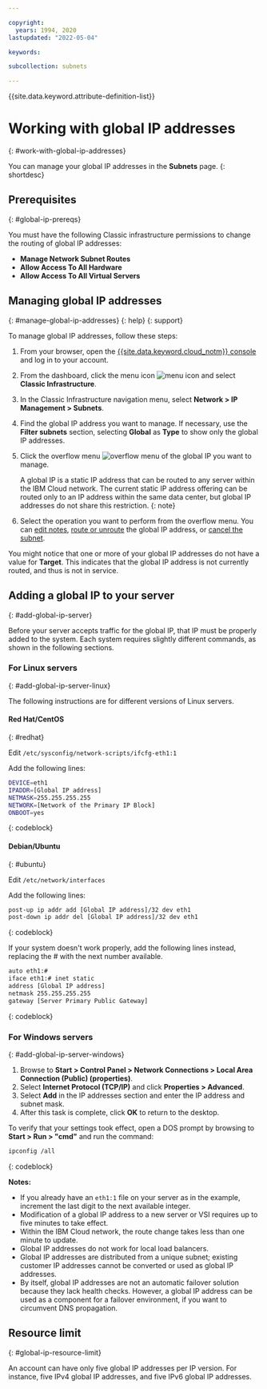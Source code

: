 ```yaml
---

copyright:
  years: 1994, 2020
lastupdated: "2022-05-04"

keywords:

subcollection: subnets

---
```


{{site.data.keyword.attribute-definition-list}}

# Working with global IP addresses
{: #work-with-global-ip-addresses}

You can manage your global IP addresses in the **Subnets** page.
{: shortdesc}

## Prerequisites
{: #global-ip-prereqs}

You must have the following Classic infrastructure permissions to change the routing of global IP addresses:

- **Manage Network Subnet Routes** 
- **Allow Access To All Hardware**
- **Allow Access To All Virtual Servers**

## Managing global IP addresses
{: #manage-global-ip-addresses}
{: help}
{: support}

To manage global IP addresses, follow these steps:

1. From your browser, open the [{{site.data.keyword.cloud_notm}} console](https://{DomainName}/) and log in to your account.
1. From the dashboard, click the menu icon ![menu icon](../icons/icon_hamburger.svg) and select **Classic Infrastructure**.
1. In the Classic Infrastructure navigation menu, select **Network > IP Management > Subnets**.
1. Find the global IP address you want to manage. If necessary, use the **Filter subnets** section, selecting **Global** as **Type** to show only the global IP addresses.
1. Click the overflow menu ![overflow menu](images/overflow.png) of the global IP you want to manage.

    A global IP is a static IP address that can be routed to any server within the IBM Cloud network. The current static IP address offering can be routed only to an IP address within the same data center, but global IP addresses do not share this restriction.
    {: note}

1. Select the operation you want to perform from the overflow menu. You can [edit notes](/docs/subnets?topic=subnets-edit-notes-subnet-ip), [route or unroute](/docs/subnets?topic=subnets-route-global-ip-address-device) the global IP address, or [cancel the subnet](/docs/subnets?topic=subnets-canceling-subnets).


You might notice that one or more of your global IP addresses do not have a value for **Target**. This indicates that the global IP address is not currently routed, and thus is not in service.

## Adding a global IP to your server
{: #add-global-ip-server}

Before your server accepts traffic for the global IP, that IP must be properly added to the system. Each system requires slightly different commands, as shown in the following sections.

### For Linux servers
{: #add-global-ip-server-linux}

The following instructions are for different versions of Linux servers.

#### Red Hat/CentOS
{: #redhat}

Edit `/etc/sysconfig/network-scripts/ifcfg-eth1:1`

Add the following lines:

```sh
DEVICE=eth1
IPADDR=[Global IP address]
NETMASK=255.255.255.255
NETWORK=[Network of the Primary IP Block]
ONBOOT=yes
```
{: codeblock}

#### Debian/Ubuntu
{: #ubuntu}

Edit `/etc/network/interfaces`

Add the following lines:

```sh
post-up ip addr add [Global IP address]/32 dev eth1
post-down ip addr del [Global IP address]/32 dev eth1
```
{: codeblock}

If your system doesn't work properly, add the following lines instead, replacing the # with the next number available.

```sh
auto eth1:#
iface eth1:# inet static
address [Global IP address]
netmask 255.255.255.255
gateway [Server Primary Public Gateway]
```
{: codeblock}


### For Windows servers
{: #add-global-ip-server-windows}

1. Browse to **Start > Control Panel > Network Connections > Local Area Connection (Public) (properties)**.
1. Select **Internet Protocol (TCP/IP)** and click **Properties > Advanced**.
1. Select **Add** in the IP addresses section and enter the IP address and subnet mask.
1. After this task is complete, click **OK** to return to the desktop.

To verify that your settings took effect, open a DOS prompt by browsing to **Start > Run > "cmd"** and run the command:

```sh
ipconfig /all
```
{: codeblock}


**Notes:**
* If you already have an `eth1:1` file on your server as in the example, increment the last digit to the next available integer.
* Modification of a global IP address to a new server or VSI requires up to five minutes to take effect.
* Within the IBM Cloud network, the route change takes less than one minute to update.
* Global IP addresses do not work for local load balancers.
* Global IP addresses are distributed from a unique subnet; existing customer IP addresses cannot be converted or used as global IP addresses.
* By itself, global IP addresses are not an automatic failover solution because they lack health checks. However, a global IP address can be used as a component for a failover environment, if you want to circumvent DNS propagation.

## Resource limit
{: #global-ip-resource-limit}

An account can have only five global IP addresses per IP version. For instance, five IPv4 global IP addresses, and five IPv6 global IP addresses.
